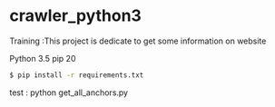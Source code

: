 # crawler_python3
Training  :This project is dedicate to get some information on website

Python 3.5 
pip 20 

```bash
$ pip install -r requirements.txt
```

test : 
	 python get_all_anchors.py
	 